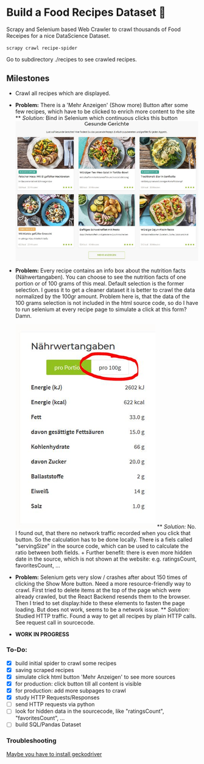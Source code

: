 # Build a Food Recipes Dataset :rocket:

Scrapy and Selenium based Web Crawler to crawl thousands of Food Receipes for a nice DataScience Dataset.

`scrapy crawl recipe-spider`

Go to subdirectory ./recipes to see crawled recipes.

## Milestones

* Crawl all recipes which are displayed.
* __Problem:__ There is a 'Mehr Anzeigen' (Show more) Button after some few recipes, which have to be clicked to enrich more content to the site
** _Solution:_ Bind in Selenium which continuous clicks this button
	![Button](./docs/button.jpg)
* __Problem:__ Every recipe contains an info box about the nutrition facts (Nähwertangaben). You can choose to see the nutrition facts of one portion or of 100 grams of this meal. Default selection is the former selection. I guess it to get a cleaner dataset it is better to crawl the data normalized by the 100gr amount. Problem here is, that the data of the 100 grams selection is not included in the html source code, so do I have to run selenium at every recipe page to simulate a click at this form? Damn.
	
	![Nutrition Facts](./docs/nutrition_facts.jpg)
** _Solution:_ No. I found out, that there no network traffic recorded when you click that button. So the calculation has to be done locally. There is a fiels called "servingSize" in the source code, which can be used to calculate the ratio between both fields. + Further benefit: there is even more hidden date in the source, which is not shown at the website: e.g. ratingsCount, favoritesCount, ...
* __Problem:__ Selenium gets very slow / crashes after about 150 times of clicking the Show More button. Need a more resource-friendly way to crawl. First tried to delete items at the top of the page which were already crawled, but the React Backend resends them to the browser. Then I tried to set display:hide to these elements to fasten the page loading. But does not work, seems to be a network issue.
** _Solution:_ Studied HTTP traffic. Found a way to get all recipes by plain HTTP calls. See request call in sourcecode.

* __WORK IN PROGRESS__

### To-Do:
- [x] build initial spider to crawl some recipes
- [x] saving scraped recipes
- [x] simulate click html button 'Mehr Anzeigen' to see more sources
- [x] for production: click button till all content is visible
- [x] for production: add more subpages to crawl
- [x] study HTTP Requests/Responses
- [ ] send HTTP requests via python
- [ ] look for hidden data in the sourcecode, like "ratingsCount", "favoritesCount", ...
- [ ] build SQL/Pandas Dataset

### Troubleshooting
[Maybe you have to install geckodriver](https://stackoverflow.com/questions/40208051/selenium-using-python-geckodriver-executable-needs-to-be-in-path)
